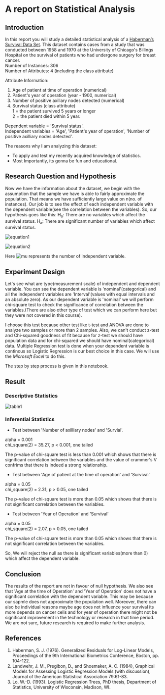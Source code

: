 
# A report on Statistical Analysis

## Introduction

In this report you will study a detailed statistical analysis of a [Haberman’s Survival Data Set](http://archive.ics.uci.edu/ml/datasets/Haberman%27s+Survival). This dataset contains cases from a study that was conducted between 1958 and 1970 at the University of Chicago's Billings Hospital on the survival of patients who had undergone surgery for breast cancer.        
Number of Instances: 306                              
Number of Attributes: 4 (including the class attribute)

Attribute Information:
1. Age of patient at time of operation (numerical)
2. Patient's year of operation (year - 1900, numerical)
3. Number of positive axillary nodes detected (numerical)
4. Survival status (class attribute)                                     
   1 = the patient survived 5 years or longer                               
   2 = the patient died within 5 year.                   

Dependent variable = 'Survival status'.                                    
Independent variables = 'Age', 'Patient's year of operation', 'Number of positive axilliary nodes detected'.

The reasons why I am analyzing this dataset:
* To apply and test my recently acquired knowledge of statistics.
* Most Importantly, its gonna be fun and educational.

## Research Question and Hypothesis

Now we have the information about the dataset, we begin with the assumption that the sample we have is able to fairly approximate the population. That means we have sufficiently large value on n(no. of instances). Our job is to see the effect of each independent variable with the dependent variable(see the correlation between the variables). So, our hypothesis goes like this:
H<sub>o</sub>: There are no variables which affect the survival status.
H<sub>a</sub>: There are significant number of variables which affect survival status.

![equation1]()

![equation2]()

Here ![mu]() represents the number of independent variable.

## Experiment Design

Let's see what are type(measurement scale) of independent and dependent variable. You can see the dependent variable is 'nominal'(categorical)  and all the independent variables are 'Interval'(values with equal intervals and an absolute zero). As our dependent variable is 'nominal' we will perform chi-square test to check the significance of correlation between the variables.(There are also other type of test which we can perform here but they were not covered in this course). 

I choose this test because other test like t-test and ANOVA are done to analyze two samples or more than 2 samples. Also, we can't conduct z-test and Chi-squared goodness of fit because for z-test we should have population data and for chi-squared we should have nominal(categorical) data. Multiple Regression test is done when your dependent variable is continous so Logistic Regression is our best choice in this case. We will use the _Microsoft Excel_ to do this.

The step by step process is given in this notebook.

## Result

### Descriptive Statistics

![table1]()

### Inferential Statistics

* Test between 'Number of axilliary nodes' and 'Survial'.

alpha = 0.001                                        
chi_square(2) = 35.27, p < 0.001, one tailed 

The p-value of chi-square test is less than 0.001 which shows that there is significant correlation between the variables and the value of crammer's V confrims that there is indeed a strong relationship.

* Test between 'Age of patient at the time of operation' and 'Survival'

alpha = 0.05                                                   
chi_square(2) = 2.31, p > 0.05, one tailed 

The p-value of chi-square test is more than 0.05 which shows that there is not significant correlation between the variables.

* Test between 'Year of Operation' and 'Survival'

alpha = 0.05                                               
chi_square(2) = 2.07, p > 0.05, one tailed 

The p-value of chi-square test is more than 0.05 which shows that there is not significant correlation between the variables.

So, We will reject the null as there is significant variables(more than 0) which affect the dependent variable.

## Conclusion

The results of the report are not in favour of null hypothesis. We also see that 'Age at the time of Operation' and 'Year of Operation' does not have a significant correlation with the dependent variable. This may be because our sapmle does not approximate the population well. Moreover, there can also be individual reasons maybe age does not influence your survival its more depends on cancer cells and for year of operation there might not be significant improvement in the technology or research in that time period. We are not sure, future research is required to make further analysis.

## References

1. Haberman, S. J. (1976). Generalized Residuals for Log-Linear Models, Proceedings of the 9th International Biometrics Conference, Boston, pp. 104-122.
2. Landwehr, J. M., Pregibon, D., and Shoemaker, A. C. (1984), Graphical Models for Assessing Logistic Regression Models (with discussion), Journal of the American Statistical Association 79:61-83.
3. Lo, W.-D. (1993). Logistic Regression Trees, PhD thesis, Department of Statistics, University of Wisconsin, Madison, WI.

